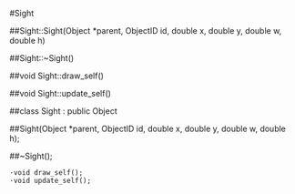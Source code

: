 #Sight

##Sight::Sight(Object *parent, ObjectID id, double x, double y, double w, double h)

##Sight::~Sight()

##void Sight::draw_self()

##void Sight::update_self()

##class Sight : public Object

##Sight(Object *parent, ObjectID id, double x, double y, double w, double h);

##~Sight();

    ·void draw_self();
    ·void update_self();
